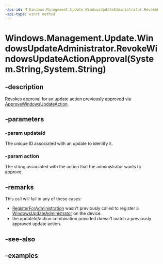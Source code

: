 ```yaml
---
-api-id: M:Windows.Management.Update.WindowsUpdateAdministrator.RevokeWindowsUpdateActionApproval(System.String,System.String)
-api-type: winrt method
---
```


# Windows.Management.Update.WindowsUpdateAdministrator.RevokeWindowsUpdateActionApproval(System.String,System.String)

<!--
public void RevokeWindowsUpdateActionApproval (string updateId, string action);
-->


## -description
Revokes approval for an update action previously approved via [ApproveWindowsUpdateAction](./windowsupdateadministrator_approvewindowsupdateaction_630494726.md).

## -parameters

### -param updateId
The unique ID associated with an update to identify it.

### -param action
The string associated with the action that the administrator wants to approve.

## -remarks
This call will fail in any of these cases:
- [RegisterForAdministration](./windowsupdateadministrator_registerforadministration_731932711.md) wasn't previously called to register a [WindowsUpdateAdministrator](./windowsupdateadministrator.md) on the device.
- the updateId/action combination provided doesn't match a previously approved update action.

## -see-also

## -examples
